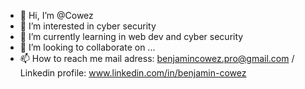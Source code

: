 - 👋 Hi, I’m @Cowez
- 👀 I’m interested in cyber security
- 🌱 I’m currently learning in web dev and cyber security
- 💞️ I’m looking to collaborate on ...
- 📫 How to reach me mail adress: benjamincowez.pro@gmail.com / Linkedin profile: www.linkedin.com/in/benjamin-cowez


<!---
Cowez/Cowez is a ✨ special ✨ repository because its `README.md` (this file) appears on your GitHub profile.
You can click the Preview link to take a look at your changes.
--->
